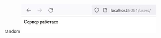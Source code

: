 random
![Иллюстрация к проекту](https://github.com/kurorodev/java-rest-api/raw/master/images/server.jpg)
